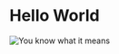# Hello World

![You know what it means](https://media.tenor.com/VqvajgUPcQkAAAAC/nice-to-meet-you-cat.gif)